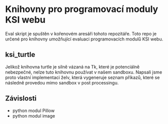 # Knihovny pro programovací moduly KSI webu

Eval skript je spuštěn v kořenovém aresáři tohoto repozitáře. Toto repo je určené
pro knihovny umožňující evaluaci programovacích modulů KSI webu.

## ksi_turtle
Jelikož knihovna turtle je silně vázaná na Tk, které je potenciálně nebezpečné,
nelze tuto knihovnu používat v našem sandboxu. Napsali jsme proto vlastní implementaci želv,
která vygeneruje seznam příkazů, které se následně provedou mimo sandbox v post processingu.

## Závislosti

* python modul Pillow
* python modul image
